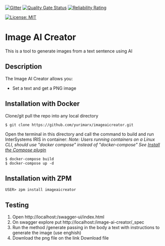  [![Gitter](https://img.shields.io/badge/Available%20on-Intersystems%20Open%20Exchange-00b2a9.svg)](https://openexchange.intersystems.com/package/imageaicreator)
 [![Quality Gate Status](https://community.objectscriptquality.com/api/project_badges/measure?project=intersystems_iris_community%2Fjirisreport&metric=alert_status)](https://community.objectscriptquality.com/dashboard?id=intersystems_iris_community%2Fimageaicreator)
 [![Reliability Rating](https://community.objectscriptquality.com/api/project_badges/measure?project=intersystems_iris_community%2Fjirisreport&metric=reliability_rating)](https://community.objectscriptquality.com/dashboard?id=intersystems_iris_community%2Fimageaicreator)

[![License: MIT](https://img.shields.io/badge/License-MIT-blue.svg?style=flat&logo=AdGuard)](LICENSE)
# Image AI Creator
This is a tool to generate images from a text sentence using AI

## Description
The Image AI Creator allows you:
* Set a text and get a PNG image

## Installation with Docker

Clone/git pull the repo into any local directory

```
$ git clone https://github.com/yurimarx/imageaicreator.git
```

Open the terminal in this directory and call the command to build and run InterSystems IRIS in container:
*Note: Users running containers on a Linux CLI, should use "docker compose" instead of "docker-compose"*
*See [Install the Compose plugin](https://docs.docker.com/compose/install/linux/)*


```
$ docker-compose build
$ docker-compose up -d
```

## Installation with ZPM

```
USER> zpm install imageaicreator
```

## Testing
1. Open http://localhost:<WebServerPort>/swagger-ui/index.html
2. On swagger explore put http://localhost:<WebServerPort>/image-ai-creator/_spec
3. Run the method /generate passing in the body a text with instructions to generate the image (use enghish)
4. Download the png file on the link Download file
